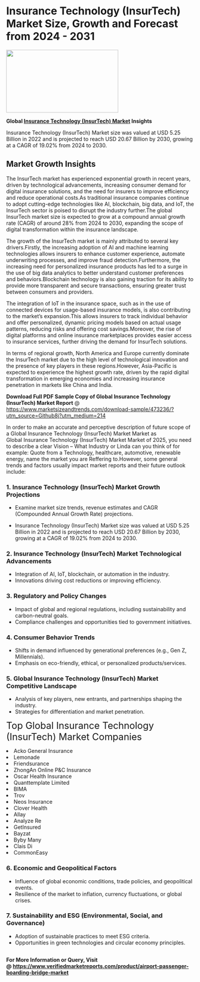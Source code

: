 <H1>Insurance Technology (InsurTech) Market Size, Growth and Forecast from 2024 - 2031</H1><img class="aligncenter size-medium wp-image-584254" src="https://thirdeyenews.in/wp-content/uploads/2024/09/Global-Market-Research-300x168.jpeg" alt="" width="300" height="168" /><p><strong>Global&nbsp;<a href="https://www.marketsizeandtrends.com/download-sample/473236/?utm_source=Github8j?utm_medium=214">Insurance Technology (InsurTech) Market</a> Insights</strong></p><p>Insurance Technology (InsurTech) Market size was valued at USD 5.25 Billion in 2022 and is projected to reach USD 20.67 Billion by 2030, growing at a CAGR of 19.02% from 2024 to 2030.</p><p><h2>Market Growth Insights</h2> <p>The InsurTech market has experienced exponential growth in recent years, driven by technological advancements, increasing consumer demand for digital insurance solutions, and the need for insurers to improve efficiency and reduce operational costs.As traditional insurance companies continue to adopt cutting-edge technologies like AI, blockchain, big data, and IoT, the InsurTech sector is poised to disrupt the industry further.The global InsurTech market size is expected to grow at a compound annual growth rate (CAGR) of around 28% from 2024 to 2030, expanding the scope of digital transformation within the insurance landscape.</p> <p>The growth of the InsurTech market is mainly attributed to several key drivers.Firstly, the increasing adoption of AI and machine learning technologies allows insurers to enhance customer experience, automate underwriting processes, and improve fraud detection.Furthermore, the increasing need for personalized insurance products has led to a surge in the use of big data analytics to better understand customer preferences and behaviors.Blockchain technology is also gaining traction for its ability to provide more transparent and secure transactions, ensuring greater trust between consumers and providers.</p> <p>The integration of IoT in the insurance space, such as in the use of connected devices for usage-based insurance models, is also contributing to the market’s expansion.This allows insurers to track individual behavior and offer personalized, dynamic pricing models based on actual usage patterns, reducing risks and offering cost savings.Moreover, the rise of digital platforms and online insurance marketplaces provides easier access to insurance services, further driving the demand for InsurTech solutions.</p> <p>In terms of regional growth, North America and Europe currently dominate the InsurTech market due to the high level of technological innovation and the presence of key players in these regions.However, Asia-Pacific is expected to experience the highest growth rate, driven by the rapid digital transformation in emerging economies and increasing insurance penetration in markets like China and India.</p> <p><span class=""><strong>Download Full PDF Sample Copy of Global Insurance Technology (InsurTech) Market Report</strong> @ <a href="https://www.marketsizeandtrends.com/download-sample/473236/?utm_source=Github8j?utm_medium=214" target="_blank">https://www.marketsizeandtrends.com/download-sample/473236/?utm_source=Github8j?utm_medium=214</a></span></p><p>In order to make an accurate and perceptive description of future scope of a Global&nbsp;Insurance Technology (InsurTech) Market Market as Global&nbsp;Insurance Technology (InsurTech) Market Market of 2025, you need to describe a clear Vision &ndash; What Industry or Linda can you think of for example: Quote from a Technology, healthcare, automotive, renewable energy, name the market you are Reffering to.However, some general trends and factors usually impact market reports and their future outlook include:</p><h3>1.&nbsp;<strong>Insurance Technology (InsurTech) Market Growth Projections</strong></h3><ul><li>Examine market size trends, revenue estimates and CAGR (Compounded Annual Growth Rate) projections.</li><li><p>Insurance Technology (InsurTech) Market size was valued at USD 5.25 Billion in 2022 and is projected to reach USD 20.67 Billion by 2030, growing at a CAGR of 19.02% from 2024 to 2030.</p></li></ul><h3>2.&nbsp;<strong>Insurance Technology (InsurTech) Market Technological Advancements</strong></h3><ul><li>Integration of AI, IoT, blockchain, or automation in the industry.</li><li>Innovations driving cost reductions or improving efficiency.</li></ul><h3>3.&nbsp;<strong>Regulatory and Policy Changes</strong></h3><ul><li>Impact of global and regional regulations, including sustainability and carbon-neutral goals.</li><li>Compliance challenges and opportunities tied to government initiatives.</li></ul><h3>4.&nbsp;<strong>Consumer Behavior Trends</strong></h3><ul><li>Shifts in demand influenced by generational preferences (e.g., Gen Z, Millennials).</li><li>Emphasis on eco-friendly, ethical, or personalized products/services.</li></ul><h3>5.&nbsp;<strong>Global Insurance Technology (InsurTech) Market Competitive Landscape</strong></h3><ul><li>Analysis of key players, new entrants, and partnerships shaping the industry.</li><li>Strategies for differentiation and market penetration.</li></ul><p data-pm-slice="1 1 []"><span style="color: inherit; font-family: inherit; font-size: 25px;">Top Global Insurance Technology (InsurTech) Market Companies</span></p><div class="" data-test-id=""><p><li>Acko General Insurance</li><li> Lemonade</li><li> Friendsurance</li><li> ZhongAn Online P&C Insurance</li><li> Oscar Health Insurance</li><li> Quanttemplate Limited</li><li> BIMA</li><li> Trov</li><li> Neos Insurance</li><li> Clover Health</li><li> Allay</li><li> Analyze Re</li><li> GetInsured</li><li> Bayzat</li><li> Byby Many</li><li> Clais Di</li><li> CommonEasy</li></p></div><h3>6.&nbsp;<strong>Economic and Geopolitical Factors</strong></h3><ul><li>Influence of global economic conditions, trade policies, and geopolitical events.</li><li>Resilience of the market to inflation, currency fluctuations, or global crises.</li></ul><h3>7.&nbsp;<strong>Sustainability and ESG (Environmental, Social, and Governance)</strong></h3><ul><li>Adoption of sustainable practices to meet ESG criteria.</li><li>Opportunities in green technologies and circular economy principles.</li></ul><h2><strong style="font-size: 14px;">For More Information or Query, Visit @&nbsp;</strong><a style="background-color: #ffffff; font-size: 14px;" href="https://www.marketsizeandtrends.com/report/insurance-technology-insurtech-market/" target="_blank">https://www.verifiedmarketreports.com/product/airport-passenger-boarding-bridge-market</a></h2>